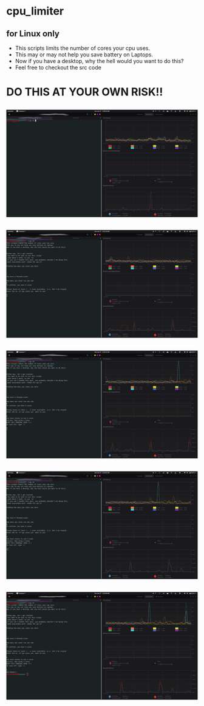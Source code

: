 # cpu_limiter
## for Linux only
- This scripts limits the number of cores your cpu uses.
- This may or may not help you save battery on Laptops.
- Now if you have a desktop, why the hell would you want to do this?
- Feel free to checkout the src code
# DO THIS AT YOUR OWN RISK!!


![Image_1](https://github.com/Kaligraphy247/cpu_limiter/blob/master/img.png)
-  
![Image_2](https://github.com/Kaligraphy247/cpu_limiter/blob/master/img2.png)
-  
![Image_3](https://github.com/Kaligraphy247/cpu_limiter/blob/master/img3.png)
-  
![Image_4](https://github.com/Kaligraphy247/cpu_limiter/blob/master/img4.png)
-  
![Image_5](https://github.com/Kaligraphy247/cpu_limiter/blob/master/img5.png)
-  
